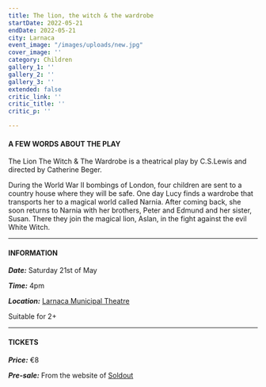 ```yaml
---
title: The lion, the witch & the wardrobe
startDate: 2022-05-21
endDate: 2022-05-21
city: Larnaca
event_image: "/images/uploads/new.jpg"
cover_image: ''
category: Children
gallery_1: ''
gallery_2: ''
gallery_3: ''
extended: false
critic_link: ''
critic_title: ''
critic_p: ''

---
```

#### A FEW WORDS ABOUT THE PLAY

The Lion The Witch & The Wardrobe is a theatrical play by C.S.Lewis and directed by Catherine Beger.

During the World War II bombings of London, four children are sent to a country house where they will be safe. One day Lucy finds a wardrobe that transports her to a magical world called Narnia. After coming back, she soon returns to Narnia with her brothers, Peter and Edmund and her sister, Susan. There they join the magical lion, Aslan, in the fight against the evil White Witch.

***

#### INFORMATION

**_Date:_** Saturday 21st of May

**_Time:_** 4pm

**_Location:_** [Larnaca Municipal Theatre](https://www.google.com/maps/place/Municipal+Theater,+Leonida+Kioupi,+Larnaca,+Cyprus/@34.9160241,33.624356,17z/data=!3m1!4b1!4m5!3m4!1s0x14e082afaf32c615:0xfceabf5700ff20cf!8m2!3d34.9160916!4d33.6265818 "Larnaca Municipal Theatre")

Suitable for 2+

***

#### TICKETS

**_Price:_** €8

**_Pre-sale:_** From the website of [Soldout](https://www.soldoutticketbox.com/the-lion-the-witch-and-the-wardrope-little-muse-theatre/?lang=en "Soldout")